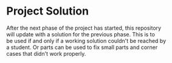 Project Solution
================
After the next phase of the project has started, this repository  
will update with a solution for the previous phase. This is to  
be used if and only if a working solution couldn't be reached by  
a student. Or parts can be used to fix small parts and corner  
cases that didn't work properly.  
